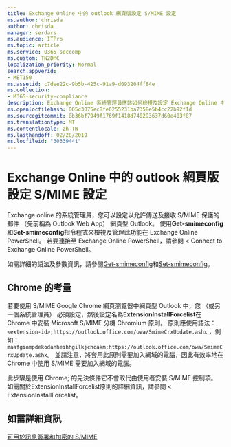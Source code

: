 ```yaml
---
title: Exchange Online 中的 outlook 網頁版設定 S/MIME 設定
ms.author: chrisda
author: chrisda
manager: serdars
ms.audience: ITPro
ms.topic: article
ms.service: O365-seccomp
ms.custom: TN2DMC
localization_priority: Normal
search.appverid:
- MET150
ms.assetid: c7dee22c-9b5b-425c-91a9-d093204ff84e
ms.collection:
- M365-security-compliance
description: Exchange Online 系統管理員應該如何檢視及設定 Exchange Online 中網頁型 Outlook 中的 S/MIME 設定簡短描述。
ms.openlocfilehash: 005c3075ec8fe6255231ba7358e5b4cc22b92f1d
ms.sourcegitcommit: 8b36bf7949f1769f1418d740293637d60e403f87
ms.translationtype: MT
ms.contentlocale: zh-TW
ms.lasthandoff: 02/28/2019
ms.locfileid: "30339441"
---
```

# <a name="configure-smime-settings-in-exchange-online-for-outlook-on-the-web"></a>Exchange Online 中的 outlook 網頁版設定 S/MIME 設定

Exchange online 的系統管理員，您可以設定以允許傳送及接收 S/MIME 保護的郵件 （先前稱為 Outlook Web App） 網頁型 Outlook。 使用**Get-smimeconfig**和**Set-smimeconfig**指令程式來檢視及管理此功能在 Exchange Online PowerShell。 若要連接至 Exchange Online PowerShell，請參閱 < <b0>Connect to Exchange Online PowerShell</b0>。

如需詳細的語法及參數資訊，請參閱[Get-smimeconfig](http://technet.microsoft.com/library/4b29fa89-0840-4fe9-8885-019fcef2e02b.aspx)和[Set-smimeconfig](http://technet.microsoft.com/library/de357ce0-8143-4c36-8032-026292fc63f0.aspx)。

## <a name="considerations-for-chrome"></a>Chrome 的考量

若要使用 S/MIME Google Chrome 網頁瀏覽器中網頁型 Outlook 中，您 （或另一個系統管理員） 必須設定，然後設定名為**ExtensionInstallForcelist**在 Chrome 中安裝 Microsoft S/MIME 分機 Chromium 原則。 原則應使用語法： `<extension-id>;https://outlook.office.com/owa/SmimeCrxUpdate.ashx` ，例如： `maafgiompdekodanheihhgilkjchcakm;https://outlook.office.com/owa/SmimeCrxUpdate.ashx`。 並請注意，將套用此原則需要加入網域的電腦，因此有效率地在 Chrome 中使用 S/MIME 需要加入網域的電腦。

此步驟是使用 Chrome; 的先決條件它不會取代由使用者安裝 S/MIME 控制項。 如需關於<b0>ExtensionInstallForcelist</b0>原則的詳細資訊，請參閱 < <b1>ExtensionInstallForcelist</b1>。

## <a name="for-more-information"></a>如需詳細資訊

[可用於訊息簽署和加密的 S/MIME](s-mime-for-message-signing-and-encryption.md)

